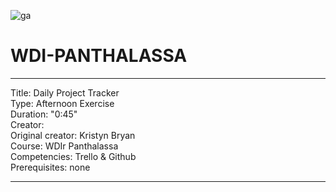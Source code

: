 ![ga](http://mobbook.generalassemb.ly/ga_cog.png)

# WDI-PANTHALASSA

---
Title: Daily Project Tracker <br>
Type: Afternoon Exercise <br>
Duration: "0:45"<br>
Creator:<br>
    Original creator: Kristyn Bryan<br>
    Course: WDIr Panthalassa<br>
Competencies: Trello & Github <br>
Prerequisites: none <br>

---
